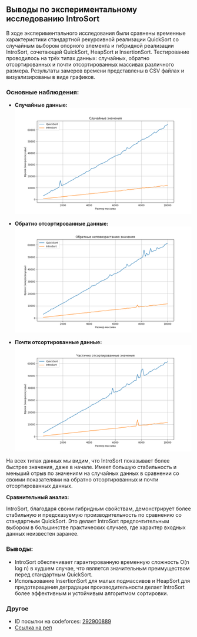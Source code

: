 ## Выводы по экспериментальному исследованию IntroSort

В ходе экспериментального исследования были сравнены временные характеристики стандартной рекурсивной реализации QuickSort со случайным выбором опорного элемента и гибридной реализации IntroSort, сочетающей QuickSort, HeapSort и InsertionSort.  Тестирование проводилось на трёх типах данных: случайных, обратно отсортированных и почти отсортированных массивах различного размера. Результаты замеров времени представлены в CSV файлах и визуализированы в виде графиков.


### Основные наблюдения:

* **Случайные данные:**  
![](plots/Figure_1.png)

* **Обратно отсортированные данные:** 
![](plots/Figure_2.png)

* **Почти отсортированные данные:** 
![](plots/Figure_3.png)

На всех типах данных мы видим, что IntroSort показывает более быстрее значения, даже в начале. Имеет большую стабильность и меньший отрыв по значениям на случайных данных в сравнении со своими показателями на обратно отсортированных и почти отсортированных данных.


**Сравнительный анализ:**

IntroSort, благодаря своим гибридным свойствам, демонстрирует более стабильную и предсказуемую производительность по сравнению со стандартным QuickSort. Это делает IntroSort предпочтительным выбором в большинстве практических случаев, где характер входных данных неизвестен заранее.


### Выводы:

* IntroSort обеспечивает гарантированную временную сложность O(n log n) в худшем случае, что является значительным преимуществом перед стандартным QuickSort.
* Использование InsertionSort для малых подмассивов и HeapSort для предотвращения деградации производительности делает IntroSort более эффективным и устойчивым алгоритмом сортировки.


### Другое
- ID посылки на codeforces: [292900889](https://dsahse.contest.codeforces.com/group/NOflOR1Qt0/contest/565612/submission/292900889)
- [Ссылка на реп](https://github.com/Gruz2520/introsort)

